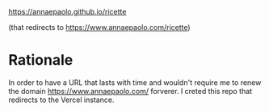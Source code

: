 https://annaepaolo.github.io/ricette

(that redirects to https://www.annaepaolo.com/ricette)

# Rationale
In order to have a URL that lasts with time and wouldn't require me to renew the domain https://www.annaepaolo.com/ forverer. 
I creted this repo that redirects to the Vercel instance.
